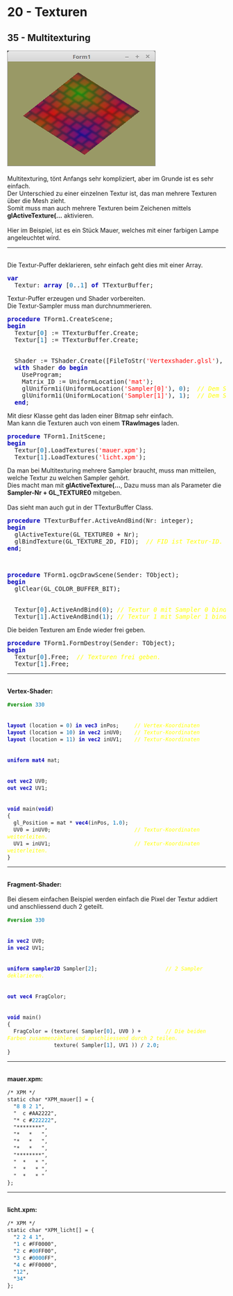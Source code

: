 <html>
    <b><h1>20 - Texturen</h1></b>
    <b><h2>35 - Multitexturing</h2></b>
<img src="image.png" alt="Selfhtml"><br><br>
Multitexturing, tönt Anfangs sehr kompliziert, aber im Grunde ist es sehr einfach.<br>
Der Unterschied zu einer einzelnen Textur ist, das man mehrere Texturen über die Mesh zieht.<br>
Somit muss man auch mehrere Texturen beim Zeichenen mittels <b>glActiveTexture(...</b> aktivieren.<br>
<br>
Hier im Beispiel, ist es ein Stück Mauer, welches mit einer farbigen Lampe angeleuchtet wird.<br>
<hr><br>
Die Textur-Puffer deklarieren, sehr einfach geht dies mit einer Array.<br>
<pre><code=pascal><b><font color="0000BB">var</font></b>
  Textur: <b><font color="0000BB">array</font></b> [<font color="#0077BB">0</font>..<font color="#0077BB">1</font>] <b><font color="0000BB">of</font></b> TTexturBuffer;</code></pre>
Textur-Puffer erzeugen und Shader vorbereiten.<br>
Die Textur-Sampler muss man durchnummerieren.<br>
<pre><code=pascal><b><font color="0000BB">procedure</font></b> TForm1.CreateScene;
<b><font color="0000BB">begin</font></b>
  Textur[<font color="#0077BB">0</font>] := TTexturBuffer.Create;
  Textur[<font color="#0077BB">1</font>] := TTexturBuffer.Create;
<br>
  Shader := TShader.Create([FileToStr(<font color="#FF0000">'Vertexshader.glsl'</font>), FileToStr(<font color="#FF0000">'Fragmentshader.glsl'</font>)]);
  <b><font color="0000BB">with</font></b> Shader <b><font color="0000BB">do</font></b> <b><font color="0000BB">begin</font></b>
    UseProgram;
    Matrix_ID := UniformLocation(<font color="#FF0000">'mat'</font>);
    glUniform1i(UniformLocation(<font color="#FF0000">'Sampler[0]'</font>), <font color="#0077BB">0</font>);  <i><font color="#FFFF00">// Dem Sampler[0] 0 zuweisen.</font></i>
    glUniform1i(UniformLocation(<font color="#FF0000">'Sampler[1]'</font>), <font color="#0077BB">1</font>);  <i><font color="#FFFF00">// Dem Sampler[1] 1 zuweisen.</font></i>
  <b><font color="0000BB">end</font></b>;</code></pre>
Mit diesr Klasse geht das laden einer Bitmap sehr einfach.<br>
Man kann die Texturen auch von einem <b>TRawImages</b> laden.<br>
<pre><code=pascal><b><font color="0000BB">procedure</font></b> TForm1.InitScene;
<b><font color="0000BB">begin</font></b>
  Textur[<font color="#0077BB">0</font>].LoadTextures(<font color="#FF0000">'mauer.xpm'</font>);
  Textur[<font color="#0077BB">1</font>].LoadTextures(<font color="#FF0000">'licht.xpm'</font>);</code></pre>
Da man bei Multitexturing mehrere Sampler braucht, muss man mitteilen, welche Textur zu welchen Sampler gehört.<br>
Dies macht man mit <b>glActiveTexture(...</b>, Dazu muss man als Parameter die <b>Sampler-Nr + GL_TEXTURE0</b> mitgeben.<br>
<br>
Das sieht man auch gut in der TTexturBuffer Class.<br>
<pre><code=pascal><b><font color="0000BB">procedure</font></b> TTexturBuffer.ActiveAndBind(Nr: integer);
<b><font color="0000BB">begin</font></b>
  glActiveTexture(GL_TEXTURE0 + Nr);
  glBindTexture(GL_TEXTURE_2D, FID);  <i><font color="#FFFF00">// FID ist Textur-ID.</font></i>
<b><font color="0000BB">end</font></b>;</code></pre>
<br>
<pre><code=pascal><b><font color="0000BB">procedure</font></b> TForm1.ogcDrawScene(Sender: TObject);
<b><font color="0000BB">begin</font></b>
  glClear(GL_COLOR_BUFFER_BIT);
<br>
  Textur[<font color="#0077BB">0</font>].ActiveAndBind(<font color="#0077BB">0</font>); <i><font color="#FFFF00">// Textur 0 mit Sampler 0 binden.</font></i>
  Textur[<font color="#0077BB">1</font>].ActiveAndBind(<font color="#0077BB">1</font>); <i><font color="#FFFF00">// Textur 1 mit Sampler 1 binden.</font></i></code></pre>
Die beiden Texturen am Ende wieder frei geben.<br>
<pre><code=pascal><b><font color="0000BB">procedure</font></b> TForm1.FormDestroy(Sender: TObject);
<b><font color="0000BB">begin</font></b>
  Textur[<font color="#0077BB">0</font>].Free;  <i><font color="#FFFF00">// Texturen frei geben.</font></i>
  Textur[<font color="#0077BB">1</font>].Free;</code></pre>
<hr><br>
<b>Vertex-Shader:</b><br>
<pre><code><b><font color="#008800">#version</font></b> <font color="#0077BB">330</font>
<br>
<b><font color="0000BB">layout</font></b> (location = <font color="#0077BB">0</font>) <b><font color="0000BB">in</font></b> <b><font color="0000BB">vec3</font></b> inPos;     <i><font color="#FFFF00">// Vertex-Koordinaten</font></i>
<b><font color="0000BB">layout</font></b> (location = <font color="#0077BB">10</font>) <b><font color="0000BB">in</font></b> <b><font color="0000BB">vec2</font></b> inUV0;    <i><font color="#FFFF00">// Textur-Koordinaten</font></i>
<b><font color="0000BB">layout</font></b> (location = <font color="#0077BB">11</font>) <b><font color="0000BB">in</font></b> <b><font color="0000BB">vec2</font></b> inUV1;    <i><font color="#FFFF00">// Textur-Koordinaten</font></i>
<br>
<b><font color="0000BB">uniform</font></b> <b><font color="0000BB">mat4</font></b> mat;
<br>
<b><font color="0000BB">out</font></b> <b><font color="0000BB">vec2</font></b> UV0;
<b><font color="0000BB">out</font></b> <b><font color="0000BB">vec2</font></b> UV1;
<br>
<b><font color="0000BB">void</font></b> main(<b><font color="0000BB">void</font></b>)
{
  gl_Position = mat * <b><font color="0000BB">vec4</font></b>(inPos, <font color="#0077BB">1</font>.<font color="#0077BB">0</font>);
  UV0 = inUV0;                           <i><font color="#FFFF00">// Textur-Koordinaten weiterleiten.</font></i>
  UV1 = inUV1;                           <i><font color="#FFFF00">// Textur-Koordinaten weiterleiten.</font></i>
}
</code></pre>
<hr><br>
<b>Fragment-Shader:</b><br>
<br>
Bei diesem einfachen Beispiel werden einfach die Pixel der Textur addiert und anschliessend duch 2 geteilt.<br>
<pre><code><b><font color="#008800">#version</font></b> <font color="#0077BB">330</font>
<br>
<b><font color="0000BB">in</font></b> <b><font color="0000BB">vec2</font></b> UV0;
<b><font color="0000BB">in</font></b> <b><font color="0000BB">vec2</font></b> UV1;
<br>
<b><font color="0000BB">uniform</font></b> <b><font color="0000BB">sampler2D</font></b> Sampler[<font color="#0077BB">2</font>];                      <i><font color="#FFFF00">// 2 Sampler deklarieren.</font></i>
<br>
<b><font color="0000BB">out</font></b> <b><font color="0000BB">vec4</font></b> FragColor;
<br>
<b><font color="0000BB">void</font></b> main()
{
  FragColor = (texture( Sampler[<font color="#0077BB">0</font>], UV0 ) +        <i><font color="#FFFF00">// Die beiden Farben zusammenzählen und anschliessend durch 2 teilen.</font></i>
               texture( Sampler[<font color="#0077BB">1</font>], UV1 )) / <font color="#0077BB">2</font>.<font color="#0077BB">0</font>;
}
</code></pre>
<hr><br>
<b>mauer.xpm:</b><br>
<pre><code>/* XPM */
static char *XPM_mauer[] = {
  "<font color="#0077BB">8</font> <font color="#0077BB">8</font> <font color="#0077BB">2</font> <font color="#0077BB">1</font>",
  "  c #AA2222",
  "* c #<font color="#0077BB">222222</font>",
  "********",
  "*   *   ",
  "*   *   ",
  "*   *   ",
  "********",
  "  *   * ",
  "  *   * ",
  "  *   * "
};
</code></pre>
<hr><br>
<b>licht.xpm:</b><br>
<pre><code>/* XPM */
static char *XPM_licht[] = {
  "<font color="#0077BB">2</font> <font color="#0077BB">2</font> <font color="#0077BB">4</font> <font color="#0077BB">1</font>",
  "<font color="#0077BB">1</font> c #FF0000",
  "<font color="#0077BB">2</font> c #<font color="#0077BB">00</font>FF00",
  "<font color="#0077BB">3</font> c #<font color="#0077BB">0000</font>FF",
  "<font color="#0077BB">4</font> c #FF0000",
  "<font color="#0077BB">12</font>",
  "<font color="#0077BB">34</font>"
};
</code></pre>
<br>
</html>
